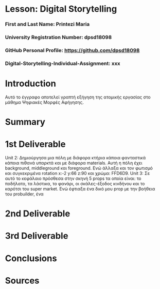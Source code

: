 # Lesson: Digital Storytelling

### First and Last Name: Printezi Maria
### University Registration Number: dpsd18098
### GitHub Personal Profile: https://github.com/dpsd18098 
### Digital-Storytelling-Individual-Assignment: xxx

# Introduction
Αυτό το έγγραφο αποτελεί γραπτή εξήγηση της ατομικής εργασίας στο μάθημα Ψηφιακές Μορφές Αφήγησης. 


# Summary


# 1st Deliverable
Unit 2: Δημιούργησα μια πόλη με διάφορα κτήρια κάποια φανταστικά κάποια πιθανά υπαρκτά και με διάφορα materials. Αυτή η πόλη έχει background, middleground και foreground. Ενώ άλλαξα και τον φωτισμό και συγκεκριμένα rotation x:-2 y:66 z:90 και χρώμα: FFD6D9.
Unit 3: Σε αυτό το κεφάλαιο πρόσθεσα στην σκηνή 5 props τα οποία είναι: το ποδήλατο, τα λάστικα, το φανάρι, οι σκάλες-έξοδος κινδήνου και το καρότσι του super market. Ενώ έφτιαξα ένα δικό μου prop με την βοήθεια του probuilder, ένα 

# 2nd Deliverable


# 3rd Deliverable 


# Conclusions


# Sources
